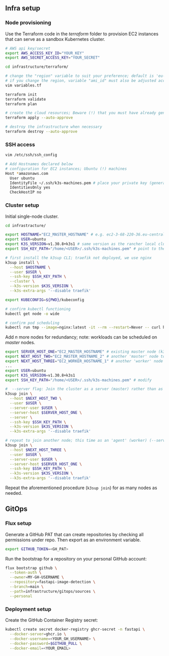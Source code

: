 ## Infra setup
### Node provisioning
Use the Terraform code in the *terraform* folder to provision EC2 instances that can serve as a sandbox Kubernetes cluster.
```bash
# AWS api key/secret
export AWS_ACCESS_KEY_ID="YOUR_KEY"
export AWS_SECRET_ACCESS_KEY="YOUR_SECRET"

cd infrastructure/terraform/

# change the "region" variable to suit your preference; default is 'eu-central-1'
# if you change the region, variable "ami_id" must also be adjusted according to your region
vim variables.tf 

terraform init
terraform validate
terraform plan

# create the cloud resources; Beware (!) that you must have already generated a Key pair 'k3s-machines' via the AWS console: EC2 > Networking > Key pairs
terraform apply --auto-approve

# destroy the infrastructure when necessary
terraform destroy --auto-approve
```

### SSH access
```bash
vim /etc/ssh/ssh_config

# Add Hostnames declared below
# configuration for EC2 instances; Ubuntu (!) machines
Host *amazonaws.com
  User ubuntu
  IdentityFile ~/.ssh/k3s-machines.pem # place your private key (generated via the AWS console) in the .ssh/ sub-directory
  IdentitiesOnly yes
  CheckHostIP no
```

### Cluster setup

Initial single-node cluster.
```bash
cd infrastracture/

export HOSTNAME="EC2_MASTER_HOSTNAME" # e.g. ec2-3-68-220-36.eu-central-1.compute.amazonaws.com
export USER=ubuntu
export K3S_VERSION=v1.30.8+k3s1 # same version as the rancher local cluster
export SSH_KEY_PATH="/home/<USER>/.ssh/k3s-machines.pem" # point to the ssh key location locally

# first install the k3sup CLI; traefik not deployed, we use nginx
k3sup install \
  --host $HOSTNAME \
  --user $USER \
  --ssh-key $SSH_KEY_PATH \
  --cluster \
  --k3s-version $K3S_VERSION \
  --k3s-extra-args '--disable traefik'

export KUBECONFIG=${PWD}/kubeconfig

# confirm kubectl functioning
kubectl get node -o wide

# confirm pod scheduling
kubectl run tmp --image=nginx:latest -it --rm --restart=Never -- curl https://go.dev
```

Add *n* more nodes for redundancy; note: workloads can be scheduled on *master* nodes.
```bash
export SERVER_HOST_ONE="EC2_MASTER_HOSTNAME" # existing master node (k3s 'server')
export NEXT_HOST_TWO="EC2_MASTER_HOSTNAME_2" # another 'master' node to be added
export NEXT_HOST_THREE="EC2_WORKER_HOSTNAME_1" # another 'worker' node to be added
...
export USER=ubuntu
export K3S_VERSION=v1.30.8+k3s1
export SSH_KEY_PATH="/home/<USER>/.ssh/k3s-machines.pem" # modify

#  --server flag: Join the cluster as a server (master) rather than as an agent (worker) for the embedded etcd mode; omit if joining a worker-only node
k3sup join \
  --host $NEXT_HOST_TWO \
  --user $USER \
  --server-user $USER \
  --server-host $SERVER_HOST_ONE \
  --server \
  --ssh-key $SSH_KEY_PATH \
  --k3s-version $K3S_VERSION \
  --k3s-extra-args '--disable traefik'

# repeat to join another node; this time as an 'agent' (worker) (--server flag omitted)
k3sup join \
  --host $NEXT_HOST_THREE \
  --user $USER \
  --server-user $USER \
  --server-host $SERVER_HOST_ONE \
  --ssh-key $SSH_KEY_PATH \
  --k3s-version $K3S_VERSION \
  --k3s-extra-args '--disable traefik'
```

Repeat the aforementioned procedure (`k3sup join`) for as many nodes as needed.

## GitOps
### Flux setup
Generate a GitHub PAT that can create repositories by checking all permissions under repo. Then export as an environment variable.

```bash
export GITHUB_TOKEN=<GH_PAT>
```

Run the bootstrap for a repository on your personal GitHub account:
```bash
flux bootstrap github \
  --token-auth \
  --owner=MY-GH-USERNAME \
  --repository=fastapi-image-detection \
  --branch=main \
  --path=infrastructure/gitops/sources \
  --personal

```
### Deployment setup
Create the GitHub Container Registry secret:
```bash
kubectl create secret docker-registry ghcr-secret -n fastapi \
  --docker-server=ghcr.io \
  --docker-username=<YOUR_GH_USERNAME> \
  --docker-password=$GITHUB_PULL \
  --docker-email=<YOUR_EMAIL>
``` 
